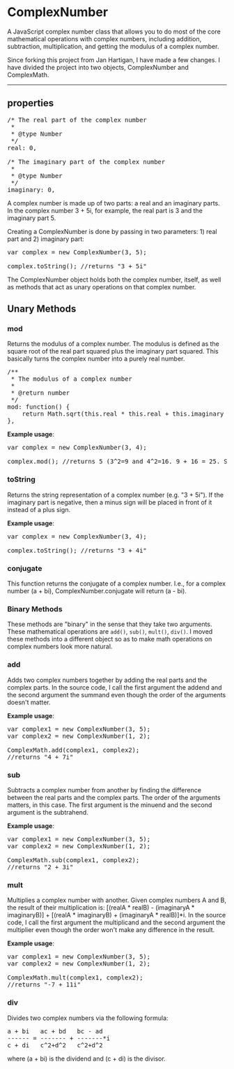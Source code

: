 # ComplexNumber

A JavaScript complex number class that allows you to do most of the core mathematical operations with complex numbers, including addition, subtraction, multiplication, and getting the modulus of a complex number.

Since forking this project from Jan Hartigan, I have made a few changes.  I have divided the project into two objects, ComplexNumber and ComplexMath.

<hr />

## properties

<pre>
/* The real part of the complex number
 * 
 * @type Number
 */
real: 0,

/* The imaginary part of the complex number
 * 
 * @type Number
 */
imaginary: 0,
</pre>

A complex number is made up of two parts: a real and an imaginary parts. In the complex number 3 + 5i, for example, the real part is 3 and the imaginary part 5.

Creating a ComplexNumber is done by passing in two parameters: 1) real part and 2) imaginary part:

<pre>
var complex = new ComplexNumber(3, 5);

complex.toString(); //returns "3 + 5i"
</pre>

The ComplexNumber object holds both the complex number, itself, as well as methods that act as unary operations on that complex number.

## Unary Methods
### mod

Returns the modulus of a complex number. The modulus is defined as the square root of the real part squared plus the imaginary part squared. This basically turns the complex number into a purely real number.

<pre>
/**
 * The modulus of a complex number
 * 
 * @return number
 */
mod: function() {
    return Math.sqrt(this.real * this.real + this.imaginary * this.imaginary);
},
</pre>

**Example usage**:

<pre>
var complex = new ComplexNumber(3, 4);

complex.mod(); //returns 5 (3^2=9 and 4^2=16. 9 + 16 = 25. Square root of 25 is 5. 
</pre>

### toString

Returns the string representation of a complex number (e.g. "3 + 5i").  If the imaginary part is negative, then a minus sign will be placed in front of it instead of a plus sign.

**Example usage**:

<pre>
var complex = new ComplexNumber(3, 4);

complex.toString(); //returns "3 + 4i" 
</pre>

### conjugate

This function returns the conjugate of a complex number.  I.e., for a complex number (a + bi), ComplexNumber.conjugate will return (a - bi).

### Binary Methods

These methods are "binary" in the sense that they take two arguments.  These mathematical operations are `add()`, `sub()`, `mult()`, `div()`.  I moved these methods into a different object so as to make math operations on complex numbers look more natural.

### add

Adds two complex numbers together by adding the real parts and the complex parts.  In the source code, I call the first argument the addend and the second argument the summand even though the order of the arguments doesn't matter.

**Example usage**:

<pre>
var complex1 = new ComplexNumber(3, 5);
var	complex2 = new ComplexNumber(1, 2);

ComplexMath.add(complex1, complex2);
//returns "4 + 7i"
</pre>

### sub

Subtracts a complex number from another by finding the difference between the real parts and the complex parts.  The order of the arguments matters, in this case.  The first argument is the minuend and the second argument is the subtrahend.

**Example usage**:

<pre>
var complex1 = new ComplexNumber(3, 5);
var	complex2 = new ComplexNumber(1, 2);

ComplexMath.sub(complex1, complex2);
//returns "2 + 3i"
</pre>

### mult

Multiplies a complex number with another. Given complex numbers A and B, the result of their multiplication is: [(realA * realB) - (imaginaryA * imaginaryB)] + [(realA * imaginaryB) + (imaginaryA * realB)]*i.  In the source code, I call the first argument the multiplicand and the second argument the multiplier even though the order won't make any difference in the result.

**Example usage**:

<pre>
var complex1 = new ComplexNumber(3, 5);
var	complex2 = new ComplexNumber(1, 2);

ComplexMath.mult(complex1, complex2);
//returns "-7 + 11i"
</pre>

### div

Divides two complex numbers via the following formula:

<pre>
a + bi   ac + bd   bc - ad
------ = ------- + -------*i
c + di   c^2+d^2   c^2+d^2
</pre>

where (a + bi) is the dividend and (c + di) is the divisor.